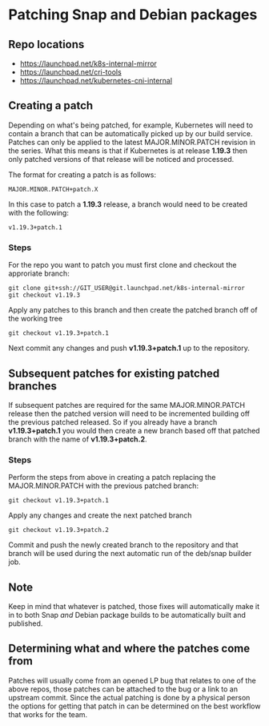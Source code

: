 # Patching Snap and Debian packages

## Repo locations

- https://launchpad.net/k8s-internal-mirror
- https://launchpad.net/cri-tools
- https://launchpad.net/kubernetes-cni-internal

## Creating a patch

Depending on what's being patched, for example, Kubernetes will need to contain
a branch that can be automatically picked up by our build service. Patches can
only be applied to the latest MAJOR.MINOR.PATCH revision in the series. What
this means is that if Kubernetes is at release **1.19.3** then only patched
versions of that release will be noticed and processed.

The format for creating a patch is as follows:

```
MAJOR.MINOR.PATCH+patch.X
```

In this case to patch a **1.19.3** release, a branch would need to be created with the following:

```
v1.19.3+patch.1
```

### Steps

For the repo you want to patch you must first clone and checkout the approriate branch:

```
git clone git+ssh://GIT_USER@git.launchpad.net/k8s-internal-mirror
git checkout v1.19.3
```

Apply any patches to this branch and then create the patched branch off of the working tree

```
git checkout v1.19.3+patch.1
```

Next commit any changes and push **v1.19.3+patch.1** up to the repository.

## Subsequent patches for existing patched branches

If subsequent patches are required for the same MAJOR.MINOR.PATCH release then
the patched version will need to be incremented building off the previous
patched released. So if you already have a branch **v1.19.3+patch.1** you would
then create a new branch based off that patched branch with the name of
**v1.19.3+patch.2**.

### Steps

Perform the steps from above in creating a patch replacing the MAJOR.MINOR.PATCH with the previous patched branch:

```
git checkout v1.19.3+patch.1
```

Apply any changes and create the next patched branch

```
git checkout v1.19.3+patch.2
```

Commit and push the newly created branch to the repository and that branch will
be used during the next automatic run of the deb/snap builder job.

## Note

Keep in mind that whatever is patched, those fixes will automatically make it in
to both Snap _and_ Debian package builds to be automatically built and
published.

## Determining what and where the patches come from

Patches will usually come from an opened LP bug that relates to one of the above
repos, those patches can be attached to the bug or a link to an upstream commit.
Since the actual patching is done by a physical person the options for getting
that patch in can be determined on the best workflow that works for the team.
